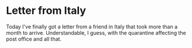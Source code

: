# Letter from Italy

Today I've finally got a letter from a friend in Italy that took more than a month to arrive. Understandable, I guess, with the quarantine affecting the post office and all that.
